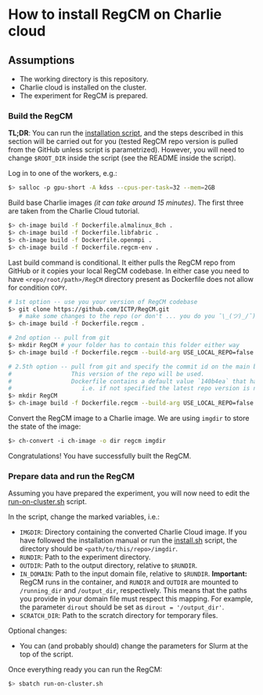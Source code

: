 # How to install RegCM on Charlie cloud

## Assumptions

- The working directory is this repository.
- Charlie cloud is installed on the cluster.
- The experiment for RegCM is prepared.

### Build the RegCM

**TL;DR**: You can run the [installation script](./install.sh), and the steps described in this section will be carried out for you (tested RegCM repo version is pulled from the GitHub unless script is parametrized). However, you will need to change `$ROOT_DIR` inside the script (see the README inside the script).

Log in to one of the workers, e.g.:

```bash
$> salloc -p gpu-short -A kdss --cpus-per-task=32 --mem=2GB
```

Build base Charlie images *(it can take around 15 minutes)*. The first three are taken from the Charlie Cloud tutorial.

```bash
$> ch-image build -f Dockerfile.almalinux_8ch .
$> ch-image build -f Dockerfile.libfabric .
$> ch-image build -f Dockerfile.openmpi .
$> ch-image build -f Dockerfile.regcm-env .
```

Last build command is conditional. It either pulls the RegCM repo from GitHub or it copies your local RegCM codebase. In either case you need to have `<repo/root/path>/RegCM` directory present as Dockerfile does not allow for condition `COPY`.

```bash
# 1st option -- use you your version of RegCM codebase
$> git clone https://github.com/ICTP/RegCM.git
   # make some changes to the repo (or don't ... you do you ¯\_(ツ)_/¯)
$> ch-image build -f Dockerfile.regcm .

# 2nd option -- pull from git
$> mkdir RegCM # your folder has to contain this folder either way
$> ch-image build -f Dockerfile.regcm --build-arg USE_LOCAL_REPO=false .

# 2.5th option -- pull from git and specify the commit id on the main branch.
#                 This version of the repo will be used.
#                 Dockerfile contains a default value `140b4ea` that has been tested.
#                    i.e. if not specified the latest repo version is not pulled.
$> mkdir RegCM
$> ch-image build -f Dockerfile.regcm --build-arg USE_LOCAL_REPO=false --build-arg COMMIT_ID=140b4ea .
```

Convert the RegCM image to a Charlie image. We are using `imgdir` to store the state of the image:

```bash
$> ch-convert -i ch-image -o dir regcm imgdir
```

Congratulations! You have successfully built the RegCM.

### Prepare data and run the RegCM

Assuming you have prepared the experiment, you will now need to edit the [run-on-cluster.sh](./run-on-cluster.sh) script.

In the script, change the marked variables, i.e.:

- `IMGDIR`: Directory containing the converted Charlie Cloud image. If you have followed the installation manual or run the [install.sh](./install.sh) script, the directory should be `<path/to/this/repo>/imgdir`.
- `RUNDIR`: Path to the experiment directory.
- `OUTDIR`: Path to the output directory, relative to `$RUNDIR`.
- `IN_DOMAIN`: Path to the input domain file, relative to `$RUNDIR`. **Important:** RegCM runs in the container, and `RUNDIR` and `OUTDIR` are mounted to `/running_dir` and `/output_dir`, respectively. This means that the paths you provide in your domain file must respect this mapping. For example, the parameter `dirout` should be set as `dirout = '/output_dir'`.
- `SCRATCH_DIR`: Path to the scratch directory for temporary files.

Optional changes:

- You can (and probably should) change the parameters for Slurm at the top of the script.

Once everything ready you can run the RegCM:

```bash
$> sbatch run-on-cluster.sh
```
